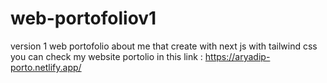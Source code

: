 # web-portofoliov1
version 1 web portofolio about me that create with next js with tailwind css
you can check my website portolio in this link : https://aryadip-porto.netlify.app/
